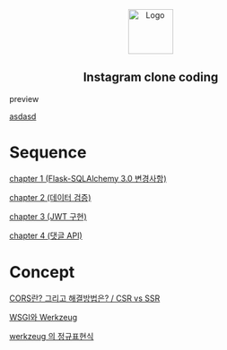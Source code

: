 
<div align="center"> 
 <img src="https://user-images.githubusercontent.com/96939334/205963982-6ba2a519-1f5f-4eff-89f8-2c0072f94e2d.png" alt="Logo" width="80" height="80">
<h2 align="center">Instagram clone coding </h2>
</div>

preview

[asdasd](https://user-images.githubusercontent.com/96939334/205965358-7f08b8c6-2068-4626-824d-91e3c46a810d.png)



# Sequence

[chapter 1 (Flask-SQLAlchemy 3.0 변경사항)](https://substory.tistory.com/50)

[chapter 2 (데이터 검증)](https://substory.tistory.com/54)

[chapter 3 (JWT 구현)](https://substory.tistory.com/55)

[chapter 4 (댓글 API)](https://substory.tistory.com/60)



# Concept

[CORS란? 그리고 해결방법은? / CSR vs SSR](https://substory.tistory.com/46)

[WSGI와 Werkzeug](https://substory.tistory.com/56)

[werkzeug 의 정규표현식](https://substory.tistory.com/57)
